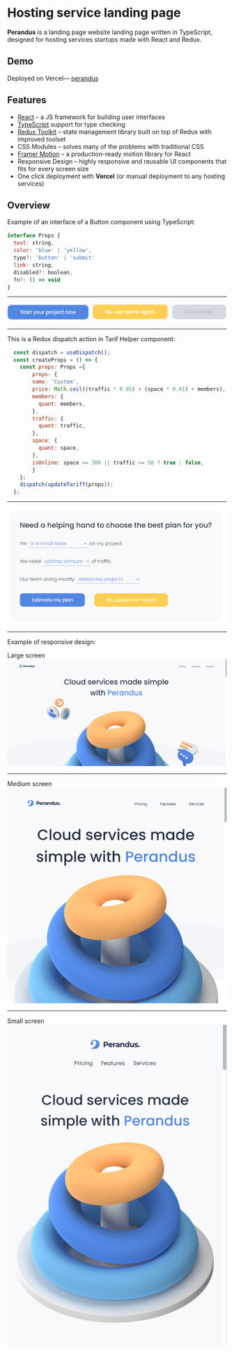 # Hosting service landing page
__Perandus__ is a landing page website landing page written in TypeScript, designed for hosting services startups made with React and Redux.

## Demo
Deployed on Vercel— [perandus](https://perandus.vercel.app/)

##  Features
-  [React](https://reactjs.org/) – a JS framework for building user interfaces
- [TypeScript](https://www.typescriptlang.org/) support for type checking
- [Redux Toolkit](https://redux-toolkit.js.org/) – state management library built on top of Redux with improved toolset
- CSS Modules – solves many of the problems with traditional CSS
- [Framer Motion](https://www.framer.com/motion/) – a production-ready motion library for React
 - Responsive Design – highly responsive and reusable UI components that fits for every screen size
 - One click deployment with __Vercel__ (or manual deployment to any hosting services)

##  Overview

Example of an interface of a Button component using TypeScript:
```javascript
interface Props {
  text: string,
  color: 'blue' | 'yellow',
  type?: 'button' | 'submit'
  link: string,
  disabled?: boolean,
  fn?: () => void
}
```
---
![Buttons](/src/img/readme/buttons.PNG)

---

This is a Redux dispatch action in Tarif Helper component:
```javascript
  const dispatch = useDispatch();
  const createProps = () => {
    const props: Props ={
        props: {
        name: 'Custom',
        price: Math.ceil((traffic * 0.05) + (space * 0.01) + members),
        members: {
          quant: members,
        },
        traffic: {
          quant: traffic,
        },
        space: {
          quant: space,
        },
        isOnline: space >= 300 || traffic >= 50 ? true : false,
        }
    };
    dispatch(updateTariff(props));
  };
```
---
![Buttons](/src/img/readme/helper.PNG)

---

Example of responsive design:

Large screen
![Large screen](/src/img/readme/large.PNG)

---
Medium screen
![Medium screen](/src/img/readme/medium.PNG)

---
Small screen
![Small screen](/src/img/readme/small.PNG)